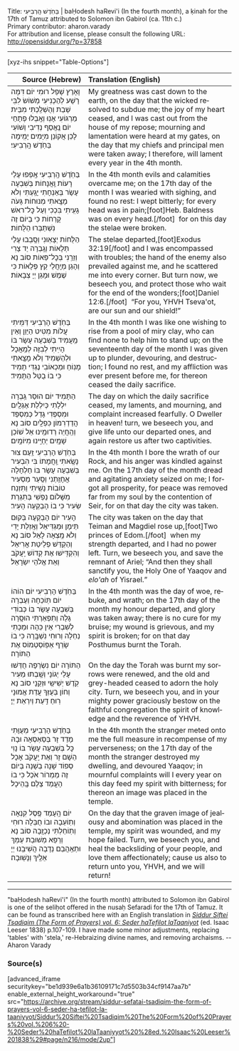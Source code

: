 <html>
<head></head>
<body>
Title: בַּחֹֽדֶשׁ הָֽרְבִיעִי | baḤodesh haRevi'i (In the fourth month), a ḳinah for the 17th of Tamuz attributed to Solomon ibn Gabirol (ca. 11th c.)<br />
Primary contributor: aharon.varady<br />
For attribution and license, please consult the following URL: <a href="http://opensiddur.org/?p=37858">http://opensiddur.org/?p=37858</a>
<p />
<hr />

[xyz-ihs snippet="Table-Options"]<table style="margin-left: auto; margin-right: auto;" class="draggable">
<thead><tr><th id="x" style="text-align: right;">Source (Hebrew)</th><th style="text-align: left;">Translation (English)</th></tr></thead>
<tbody>
<tr><td style="vertical-align:top;">
<div class="liturgy" lang="he">
וָאָרֶץ שָׁפַל רוּמִי יוֹם דִּמָּה רָשָׁע לְהַכְנִיעִי 
מְשׁוֹשׂ לִבִּי שָׁבַת וְהֻשְׁלַֽכְתִּי מִבֵּית מַרְגּוֹעִי 
אָנֽוּ וְאָֽבְלוּ פְתָחַי יוֹם נֶֽאֱסַף נְדִיבִי וְשׁוֹעִי 
לָכֵן אֲקוֹנֵן מִיָּמִים יָמִֽימָה בַּחֹֽדֶשׁ הָֽרְבִיעִי׃
</span></div></td>

<td style="vertical-align:top;">
<div class="english" lang="en">
My greatness was cast down to the earth, on the day that the wicked resolved to subdue me; 
the joy of my heart ceased, and I was cast out from the house of my repose; 
mourning and lamentation were heard at my gates, on the day that my chiefs and principal men were taken away; 
I therefore, will lament every year in the 4th month. 
</div></td></tr>


<tr><td style="vertical-align:top;">
<div class="liturgy" lang="he">
בַּחֹֽדֶשׁ הָֽרְבִיעִי אָֽפְפוּ עָלַי רָעוֹת וַֽאֲנָחוֹת 
בְּשִׁבְעָה עָשָׂר בְּאַנְחָתִי יָגַֽעְתִּי וְלֹא מָצָֽאתִי מְנוּחוֹת 
גָּעֹה גָעִֽיתִי בִּכְכִי וְעַל כׇּל־ראשׁ קָרְחוֹת
כִּי בְיוֹם זֶה נִשְׁתַּבְּרוּ הַלֻּחוֹת׃ 
</span></div></td>

<td style="vertical-align:top;">
<div class="english" lang="en">
In the 4th month evils and calamities overcame me; 
on the 17th day of the month I was wearied with sighing, and found no rest: 
I wept bitterly; for every head was in pain;[foot]Heb. Baldness was on every head.[/foot]&nbsp;
for on this day the stelae were broken. 
</div></td></tr>


<tr><td style="vertical-align:top;">
<div class="liturgy" lang="he">
הַלֻּחוֹת יְצָאֽוּנִי וְסָֽבְבוּ עָלַי תְּלָאוֹת 
וְגָֽבְרָה יַד צָרִי וְזֵרַֽנִי בְּכׇל־פֵּאוֹת
סוֹב נָא וְהָגֵן מְיַֽחֲלֵי קֵץ פְּלָאוֹת 
כִּי שֶׁמֶשׁ וּמָגֵן יְיָ צְבָאוֹת׃
</span></div></td>

<td style="vertical-align:top;">
<div class="english" lang="en">
The stelae departed,[foot]Exodus 32:19[/foot] and I was encompassed with troubles; 
the hand of the enemy also prevailed against me, and he scattered me into every corner.
But turn now, we beseech you, and protect those who wait for the end of the wonders;[foot]Daniel 12:6.[/foot]&nbsp;
“For you, YHVH Tseva'ot, are our sun and our shield!” 
</div></td></tr>


<tr><td style="vertical-align:top;">
<div class="liturgy" lang="he">
בַּחֹֽדֶשׁ הָרְבִיעִי דְּמִּֽיתִי עֲלוֹת מִטִּיט הַיַּוֵן וְאֵין מַֽעֲמִיד
בְּשִׁבְעָה עָשָׂר בּוֹ הָיִֽיתִי לְבִזָּה לְמַֽאֲכָל וּלְהַשְׁמִיד 
וְלֹא מָצָֽאתִי מָנֽוֹחַ וּמַכְאוֹבִי נֶגְדִּי תָמִיד
כִּי בוֹ בֻטַּל הַתָּמִיד׃
</span></div></td>

<td style="vertical-align:top;">
<div class="english" lang="en">
In the 4th month I was like one wishing to rise from a pool of miry clay, who can find none to help him to stand up; 
on the seventeenth day of the month I was given up to plunder, devouring, and destruction; 
I found no rest, and my affliction was ever present before me, 
for thereon ceased the daily sacrifice.
</div></td></tr>


<tr><td style="vertical-align:top;">
<div class="liturgy" lang="he">
הַתָּמִיד יוֹם הוּסַר גַּֽבְרָה יִלְלָתִי כְּיִלְלַת אֶגְלָֽיִם
וּמִסְפְּדִי גָדַל כְּמִסְפַּד הֲדַדְרִמּוֹן כִּפְלָֽיִם
סוֹב נָא וְהַֽחֲיֵה רְדוּמֵֽינוּ
אֵל שׁוֹכֵן שָׁמָֽיִם יְחַיֵּֽינוּ מִיּוֹמָֽיִם׃
</span></div></td>

<td style="vertical-align:top;">
<div class="english" lang="en">
The day on which the daily sacrifice ceased, my laments, 
and mourning, and complaint increased fearfully. O Dweller in heaven! 
turn, we beseech you, and give life unto our departed ones, 
and again restore us after two captivities. 
</div></td></tr>


<tr><td style="vertical-align:top;">
<div class="liturgy" lang="he">
בַּחֹֽדֶשׁ הָרְבִיעִי זַֽעַם צוּר נָשָֽׂאתִי וַֽחֲמָתוֹ בִּי הִבְעִיר 
בְּשִׁבְעָה עָשָׂר בּוֹ חַלְחָלָה אֲחָזַֽתְנִי וְסַֽעַר מַסְעִיר
טוֹבוֹת נָשִֽׁיתִי וַתִּזְנַח מִשָּׁלוֹם נַפְשִׁי בְּתִגְרַת שֵׂעִיר
כִּי בוֹ הָבְקְעָה הָעִיר׃
</span></div></td>

<td style="vertical-align:top;">
<div class="english" lang="en">
In the 4th month I bore the wrath of our Rock, and his anger was kindled against me. 
On the 17th day of the month dread and agitating anxiety seized on me; 
I forgot all prosperity, for peace was removed far from my soul by the contention of Seir, 
for on that day the city was taken. 
</div></td></tr>


<tr><td style="vertical-align:top;">
<div class="liturgy" lang="he">
הָעִיר יוֹם הָבְקְעָה בְּקוּם תֵּימָן וּמַגְדִּיאֵל 
וְאָֽזְלַת יָדִי וְלֹא מָֽצְאָה לָאֵל
סוֹב נָא וְהַקְדֵּשׁ פְלֵיטַת אֲרִיאֵל
וְהִקְדִּֽישׁוּ אֶת קְדוֹשׁ יַֽעֲקֹב וְאֵת אֱלֹהֵי יִשְׂרָאֵל׃
</span></div></td>

<td style="vertical-align:top;">
<div class="english" lang="en">
The city was taken on the day that Teiman and Magdiel rose up,[foot]Two princes of Edom.[/foot]&nbsp;
when my strength departed, and I had no power left. 
Turn, we beseech you, and save the remnant of Ariel; 
“And then they shall sanctify you, the Holy One of Yaaqov and <em>elo'ah</em> of Yisrael.” 
</div></td></tr>


<tr><td style="vertical-align:top;">
<div class="liturgy" lang="he">
בַּחֹֽדֶשׁ הָרְבִיעִי יוֹם הוֹהוֹ יוֹם תּֽוֹכֵחָה וְעֶבְרָה 
בְּשִׁבְעָה עָשָׂר בּוֹ כְּבוֹדִי גָלָה וְתִפְאַרְתִּי הוּסָֽרָה
לְשִׁבְרִי אֵין כֵּהָה וּמַכָּתִי נַחְלָה וְרוּחִי נִשְׁבָּֽרָה
כִּי בוֹ שָׂרַף אַפּֽוֹסְטְמוֹס אֶת הַתּוֹרָה׃ 
</span></div></td>

<td style="vertical-align:top;">
<div class="english" lang="en">
In the 4th month was the day of woe, rebuke, and wrath; 
on the 17th day of the month my honour departed, and glory was taken away; 
there is no cure for my bruise; my wound is grievous, and my spirit is broken; 
for on that day Posthumus burnt the Torah. 
</div></td></tr>


<tr><td style="vertical-align:top;">
<div class="liturgy" lang="he">
הַתּוֹרָה יוֹם נִשְׂרְפָה חֻדְּשׁוּ עָלַי יְגוֹנָי 
וְשָֽׁבְתוּ מֵעִיר קֹֽדֶשׁ יְשִׁישִַי וּזְקֵנָי 
סוֹב נָא וְחוֹן בְּעֻזְּךָ עֲדַת אֱמוּנָי 
רֽוּחַ דַּֽעַת וְיִרְאַת יְיָ׃ 
</span></div></td>

<td style="vertical-align:top;">
<div class="english" lang="en">
On the day the Torah was burnt my sorrows were renewed, 
and the old and grey-headed ceased to adorn the holy city. 
Turn, we beseech you, and in your mighty power graciously bestow on the faithful congregation 
the spirit of knowledge and the reverence of YHVH. 
</div></td></tr>


<tr><td style="vertical-align:top;">
<div class="liturgy" lang="he">
בַּחֹֽדֶשׁ הָרְבִיעִי מְעֻוָּתִי מָדַד זָר בְּסַאְסְאָה וּבָהּ כׇּל 
בְּשִׁבְעָה עָשָׂר בּוֹ נָוִי הֵשָׁם זָר וְאֶת יַֽעֲקֹב אָכָל 
סְפוֹד שָׁנָה בְשָׁנָה בְּיוֹם זֶה מַמְרוֹר אֹכַל 
כִּי בוֹ הָעֳמַד צֶלֶם בָּֽהֵיכָל׃
</span></div></td>

<td style="vertical-align:top;">
<div class="english" lang="en">
In the 4th month the stranger meted onto me the full measure in recompense of my perverseness; 
on the 17th day of the month the stranger destroyed my dwelling, and devoured Yaaqov; 
in mournful complaints will I every year on this day feed my spirit with bitterness; 
for thereon an image was placed in the temple.
</div></td></tr>


<tr><td style="vertical-align:top;">
<div class="liturgy" lang="he">
יוֹם הָֽעָמַד פֶּֽסֶל קִנְאָה וְתֽוֹעֵבָה
ובוֹ חֻבְּלָה רוּחִי וְתֽוֹחַלְתִּי נְכְזָֽבָה
סוֹב נָא וְרַפֵּא מְשׁוּבַת עַמְּךְ וּתְאַֽהֲבֵם נְדָבָה
הֲשִׁיבֵֽנוּ יְיָ אֵלֶֽיךְ וְנָשֽׁוּבָה׃ 
</span></div></td>

<td style="vertical-align:top;">
<div class="english" lang="en">
On the day that the graven image of jealousy and abomination 
was placed in the temple, my spirit was wounded, and my hope failed. 
Turn, we beseech you, and heal the backsliding of your people, and love them affectionately; 
cause us also to return unto you, YHVH, and we will return! 
</div></td></tr>
</tbody></table>

<hr />

"baḤodesh haRevi'i" (In the fourth month) attributed to Solomon ibn Gabirol is one of the seliḥot offered in the nusaḥ Sefaradi for the 17th of Tamuz. It can be found as transcribed here with an English translation in <em><a href="/?p=32865">Siddur Siftei Tsadiqim (The Form of Prayers) vol. 6: Seder haTefilot laTaaniyot</a></em> (ed. Isaac Leeser 1838) p.107-109. I have made some minor adjustments, replacing 'tables' with 'stela,' re-Hebraizing divine names, and removing archaisms. --Aharon Varady

<h3>Source(s)</h3>

[advanced_iframe securitykey="be1d939e6a1b36109171c7d5503b34cf9147aa7b" enable_external_height_workaround="true" src="https://archive.org/stream/siddur-sefatai-tsadiqim-the-form-of-prayers-vol-6-seder-ha-tefilot-la-taaniyyot/Siddur%20Siftei%20Tsadiqim%20The%20Form%20of%20Prayers%20vol.%206%20-%20Seder%20haTefilot%20laTaaniyyot%20%28ed.%20Isaac%20Leeser%201838%29#page/n216/mode/2up"]

&nbsp;
</body>
</html>